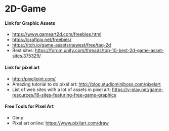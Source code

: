 # 2D-Game
#### Link for Graphic Assets
* https://www.gameart2d.com/freebies.html
* https://craftpix.net/freebies/
* https://itch.io/game-assets/newest/free/tag-2d
* Best sites: https://forum.unity.com/threads/top-10-best-2d-game-asset-sites.375329/

#### Link for pixel art
* http://pixeljoint.com/
* Amazing tutorial to do pixel art: http://blog.studiominiboss.com/pixelart
* List of web sites with a lot of assets in pixel art: https://v-play.net/game-resources/16-sites-featuring-free-game-graphics

#### Free Tools for Pixel Art
* Gimp 
* Pixel art online: https://www.pixilart.com/draw
